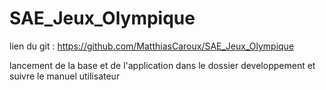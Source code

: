 # SAE_Jeux_Olympique


lien du git : https://github.com/MatthiasCaroux/SAE_Jeux_Olympique

lancement de la base et de l'application dans le dossier developpement et suivre le manuel utilisateur
